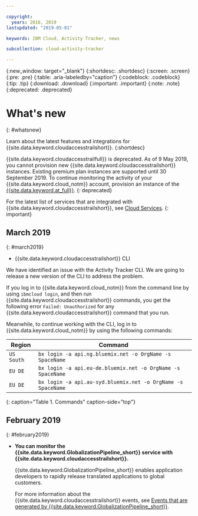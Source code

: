 ```yaml
---

copyright:
  years: 2016, 2019
lastupdated: "2019-05-01"

keywords: IBM Cloud, Activity Tracker, news

subcollection: cloud-activity-tracker

---
```


{:new_window: target="_blank"}
{:shortdesc: .shortdesc}
{:screen: .screen}
{:pre: .pre}
{:table: .aria-labeledby="caption"}
{:codeblock: .codeblock}
{:tip: .tip}
{:download: .download}
{:important: .important}
{:note: .note}
{:deprecated: .deprecated}

# What's new
{: #whatsnew}

Learn about the latest features and integrations for {{site.data.keyword.cloudaccesstrailshort}}.
{:shortdesc}

{{site.data.keyword.cloudaccesstrailfull}} is deprecated. As of 9 May 2019, you cannot provision new {{site.data.keyword.cloudaccesstrailshort}} instances. Existing premium plan instances are supported until 30 September 2019. To continue monitoring the activity of your {{site.data.keyword.cloud_notm}} account, provision an instance of the [{{site.data.keyword.at_full}}](/docs/services/Activity-Tracker-with-LogDNA?topic=logdnaat-getting-started#getting-started).
{: deprecated}

For the latest list of services that are integrated with {{site.data.keyword.cloudaccesstrailshort}}, see [Cloud Services](/docs/services/cloud-activity-tracker/reference?topic=cloud-activity-tracker-cloud_services#cloud_services).
{: important}


## March 2019
{: #march2019}

* {{site.data.keyword.cloudaccesstrailshort}} CLI

We have identified an issue with the Activity Tracker CLI. We are going to release a new version of the CLI to address the problem.

If you log in to {{site.data.keyword.cloud_notm}} from the command line by using `ibmcloud login`, and then run {{site.data.keyword.cloudaccesstrailshort}} commands, you get the following error `Failed: Unauthorized` for any {{site.data.keyword.cloudaccesstrailshort}} command that you run. 

Meanwhile, to continue working with the CLI, log in to {{site.data.keyword.cloud_notm}} by using the following commands:

| Region | Command |
|--------|---------|
| `US South` | `bx login -a api.ng.bluemix.net -o OrgName -s SpaceName` |
| `EU DE`    | `bx login -a api.eu-de.bluemix.net -o OrgName -s SpaceName` |
| `EU DE`    | `bx login -a api.au-syd.bluemix.net -o OrgName -s SpaceName` |
{: caption="Table 1. Commands" caption-side="top"} 

## February 2019
{: #february2019}

* **You can monitor the {{site.data.keyword.GlobalizationPipeline_short}} service with {{site.data.keyword.cloudaccesstrailshort}}.**

    {{site.data.keyword.GlobalizationPipeline_short}} enables application developers to rapidly release translated applications to global customers.

    For more information about the {{site.data.keyword.cloudaccesstrailshort}} events, see [Events that are generated by {{site.data.keyword.GlobalizationPipeline_short}}](/docs/services/GlobalizationPipeline?topic=GlobalizationPipeline-gpat_events#gpat_events).






